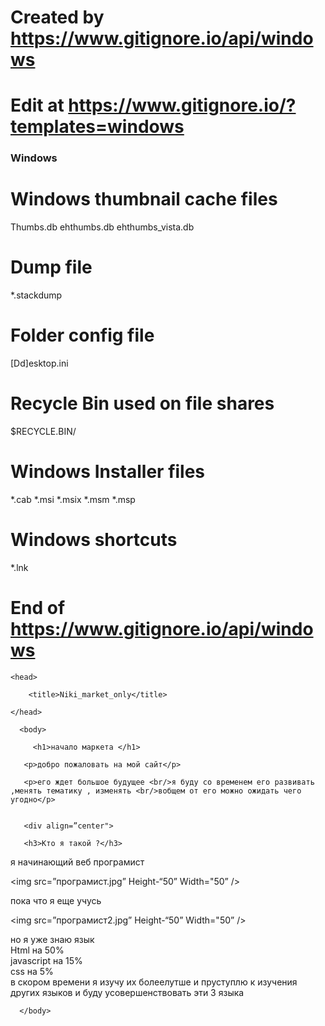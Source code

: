  
# Created by https://www.gitignore.io/api/windows
# Edit at https://www.gitignore.io/?templates=windows

### Windows ###
# Windows thumbnail cache files
Thumbs.db
ehthumbs.db
ehthumbs_vista.db

# Dump file
*.stackdump

# Folder config file
[Dd]esktop.ini

# Recycle Bin used on file shares
$RECYCLE.BIN/

# Windows Installer files
*.cab
*.msi
*.msix
*.msm
*.msp

# Windows shortcuts
*.lnk

# End of https://www.gitignore.io/api/windows
 
 <html>
 
 
    <head>
     
        <title>Niki_market_only</title>
     
    </head>
 
      <body>
       
         <h1>начало маркета </h1>
       
       <p>добро пожаловать на мой сайт</p>
       
       <p>его ждет большое будущее <br/>я буду со временем его развивать ,менять тематику , изменять <br/>вобщем от его можно ожидать чего угодно</p>
       
             
       <div align=”center">
       
       <h3>Кто я такой ?</h3>
                         
 <div align=”center”>
 
  <p>я начинающий веб програмист</p>
  
 <img src=”програмист.jpg”   Height-“50”  Width="50”    />
 
 <p>пока что я еще учусь</p>
 
  <img src=”програмист2.jpg”   Height-“50”  Width="50”    />
 <p>но я уже знаю язык <br/> Html на 50% <br/> javascript на 15% <br/>css на 5% <br/>в скором времени я изучу их болеелутше и пруступлю к изучения других языков и буду усовершенствовать эти 3 языка</p>
 

      </body>
</html>
